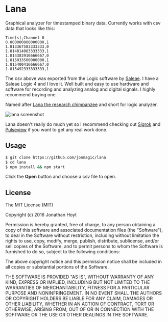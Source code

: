# Lana

Graphical analyzer for timestamped binary data. Currently works with csv data that looks like this:

```
Time[s],Channel 0
0.000000000000000,1
1.813367583333333,0
1.814014083333333,1
1.814383916666667,0
1.815033500000000,1
1.815400416666667,0
1.815492333333333,1
```

The csv above was exported from the Logic software by [Saleae](https://www.saleae.com/). I have a Saleae  Logic 4 and I love it. Well built and easy to use hardware and software for recording and analyzing analog and digital signals. I highly recommend buying one.

Named after [Lana the research chimpanzee](https://en.wikipedia.org/wiki/Lana_(chimpanzee)) and short for logic analyzer.

![lana screenshot](http://f.cl.ly/items/3C2y15283D1d2c2H1S2U/2016-01-08%20at%209.56%20PM.png)

Lana doesn't really do much yet so I recommend checking out [Sigrok](http://sigrok.org/) and [Pulseview](https://sigrok.org/wiki/PulseView) if you want to get any real work done.

## Usage

```bash
$ git clone https://github.com/jonmagic/lana
$ cd lana
$ npm install && npm start
```

Click the **Open** button and choose a csv file to open.

## License

The MIT License (MIT)

Copyright (c) 2016 Jonathan Hoyt

Permission is hereby granted, free of charge, to any person obtaining a copy
of this software and associated documentation files (the "Software"), to deal
in the Software without restriction, including without limitation the rights
to use, copy, modify, merge, publish, distribute, sublicense, and/or sell
copies of the Software, and to permit persons to whom the Software is
furnished to do so, subject to the following conditions:

The above copyright notice and this permission notice shall be included in all
copies or substantial portions of the Software.

THE SOFTWARE IS PROVIDED "AS IS", WITHOUT WARRANTY OF ANY KIND, EXPRESS OR
IMPLIED, INCLUDING BUT NOT LIMITED TO THE WARRANTIES OF MERCHANTABILITY,
FITNESS FOR A PARTICULAR PURPOSE AND NONINFRINGEMENT. IN NO EVENT SHALL THE
AUTHORS OR COPYRIGHT HOLDERS BE LIABLE FOR ANY CLAIM, DAMAGES OR OTHER
LIABILITY, WHETHER IN AN ACTION OF CONTRACT, TORT OR OTHERWISE, ARISING FROM,
OUT OF OR IN CONNECTION WITH THE SOFTWARE OR THE USE OR OTHER DEALINGS IN THE
SOFTWARE.
